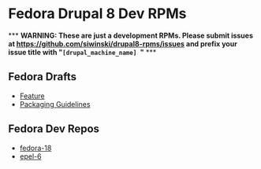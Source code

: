Fedora Drupal 8 Dev RPMs
========================

*** **WARNING: These are just a development RPMs.  Please submit issues at <https://github.com/siwinski/drupal8-rpms/issues> and prefix your issue title with "`[drupal_machine_name] `"** ***

Fedora Drafts
-------------
* [Feature](http://fedoraproject.org/wiki/User:Siwinski/FeaturesDraft:Drupal8)
* [Packaging Guidelines](https://fedoraproject.org/wiki/User:Siwinski/PackagingDraft:Drupal8)

Fedora Dev Repos
----------------
* [fedora-18](http://repos.fedorapeople.org/repos/siwinski/drupal8/fedora-drupal8.repo)
* [epel-6](http://repos.fedorapeople.org/repos/siwinski/drupal8/epel-drupal8.repo)

